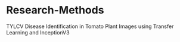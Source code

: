# Research-Methods
TYLCV Disease Identification in Tomato Plant Images using Transfer Learning and InceptionV3

